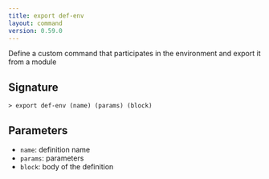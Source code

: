 ```yaml
---
title: export def-env
layout: command
version: 0.59.0
---
```


Define a custom command that participates in the environment and export it from a module

## Signature

```> export def-env (name) (params) (block)```

## Parameters

 -  `name`: definition name
 -  `params`: parameters
 -  `block`: body of the definition

